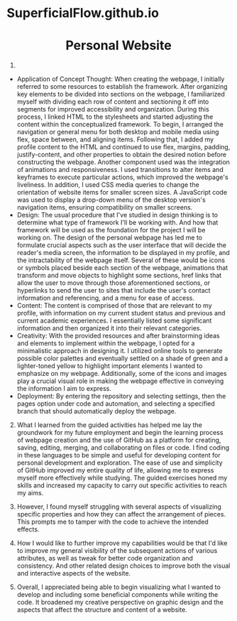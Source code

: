 # SuperficialFlow.github.io

<h1 align="center">Personal Website</h1>

1. 
- Application of Concept Thought: When creating the webpage, I initially referred to some resources to establish the framework. After organizing key elements to be divided into sections on the webpage, I familiarized myself with dividing each row of content and sectioning it off into segments for improved accessibility and organization. During this process, I linked HTML to the stylesheets and started adjusting the content within the conceptualized framework. To begin, I arranged the navigation or general menu for both desktop and mobile media using flex, space between, and aligning items. Following that, I added my profile content to the HTML and continued to use flex, margins, padding, justify-content, and other properties to obtain the desired notion before constructing the webpage. Another component used was the integration of animations and responsiveness. I used transitions to alter items and keyframes to execute particular actions, which improved the webpage's liveliness. In addition, I used CSS media queries to change the orientation of website items for smaller screen sizes. A JavaScript code was used to display a drop-down menu of the desktop version's navigation items, ensuring compatibility on smaller screens.
- Design: The usual procedure that I've studied in design thinking is to determine what type of framework I'll be working with. And how that framework will be used as the foundation for the project I will be working on. The design of the personal webpage has led me to formulate crucial aspects such as the user interface that will decide the reader's media screen, the information to be displayed in my profile, and the intractability of the webpage itself. Several of these would be icons or symbols placed beside each section of the webpage, animations that transform and move objects to highlight some sections, href links that allow the user to move through those aforementioned sections, or hyperlinks to send the user to sites that include the user's contact information and referencing, and a menu for ease of access.
- Content: The content is comprised of those that are relevant to my profile, with information on my current student status and previous and current academic experiences. I essentially listed some significant information and then organized it into their relevant categories.
- Creativity: With the provided resources and after brainstorming ideas and elements to implement within the webpage, I opted for a minimalistic approach in designing it. I utilized online tools to generate possible color palettes and eventually settled on a shade of green and a lighter-toned yellow to highlight important elements I wanted to emphasize on my webpage. Additionally, some of the icons and images play a crucial visual role in making the webpage effective in conveying the information I aim to express.
- Deployment: By entering the repository and selecting settings, then the pages option under code and automation, and selecting a specified branch that should automatically deploy the webpage.

2. What I learned from the guided activities has helped me lay the groundwork for my future employment and begin the learning process of webpage creation and the use of GitHub as a platform for creating, saving, editing, merging, and collaborating on files or code. I find coding in these languages to be simple and useful for developing content for personal development and exploration. The ease of use and simplicity of GitHub improved my entire quality of life, allowing me to express myself more effectively while studying. The guided exercises honed my skills and increased my capacity to carry out specific activities to reach my aims.

3. However, I found myself struggling with several aspects of visualizing specific properties and how they can affect the arrangement of pieces. This prompts me to tamper with the code to achieve the intended effects.

4. How I would like to further improve my capabilities would be that I'd like to improve my general visibility of the subsequent actions of various attributes, as well as tweak for better code organization and consistency. And other related design choices to improve both the visual and interactive aspects of the website.

5. Overall, I appreciated being able to begin visualizing what I wanted to develop and including some beneficial components while writing the code. It broadened my creative perspective on graphic design and the aspects that affect the structure and content of a website.
